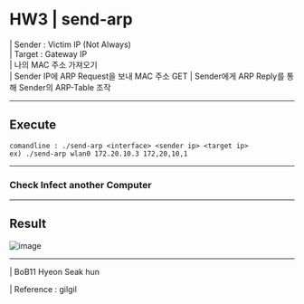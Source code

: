 # HW3 | send-arp

| Sender : Victim IP (Not Always)<br>
| Target : Gateway IP<br>
| 나의 MAC 주소 가져오기<br>
| Sender IP에 ARP Request을 보내 MAC 주소 GET
| Sender에게 ARP Reply를 통해 Sender의 ARP-Table 조작

---
## Execute
```
comandline : ./send-arp <interface> <sender ip> <target ip>
ex) ./send-arp wlan0 172.20.10.3 172,20,10,1
```
---
### Check Infect another Computer

---
## Result
![image](https://user-images.githubusercontent.com/79035672/183304075-c5c9e0bc-c4e9-4237-908c-fe2ca80cd5b7.png)

---
| BoB11 Hyeon Seak hun

| Reference : gilgil

